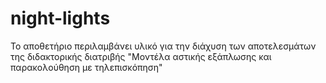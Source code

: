 # night-lights
Το αποθετήριο περιλαμβάνει υλικό για την διάχυση των αποτελεσμάτων της διδακτορικής διατριβής "Μοντέλα αστικής εξάπλωσης και παρακολούθηση με τηλεπισκόπηση"
